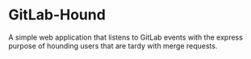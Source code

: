 # GitLab-Hound
A simple web application that listens to GitLab events with the express purpose of hounding users that are tardy with merge requests.
